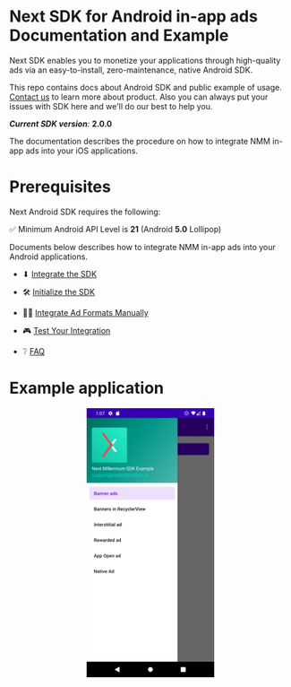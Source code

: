 # Next SDK for Android in-app ads Documentation and Example

Next SDK enables you to monetize your applications through high-quality ads via an easy-to-install,
zero-maintenance, native Android SDK.

This repo contains docs about Android SDK and public example of
usage. [Contact us](https://nextmillennium.io/) to learn more about product. Also you can always put
your issues with SDK here and we'll do our best to help you.

***Current SDK version**:* **2.0.0**

The documentation describes the procedure on how to integrate NMM in-app ads into your iOS
applications.

# Prerequisites

Next Android SDK requires the following:

✅ Minimum Android API Level is **21** (Android **5.0** Lollipop)

Documents below describes how to integrate NMM in-app ads into your Android applications.
* ⬇ [Integrate the SDK](https://github.com/nextmillenniummedia/next-sdk-android-example/blob/main/docs/Integrate.md)

* 🛠 [Initialize the SDK](https://github.com/nextmillenniummedia/next-sdk-android-example/blob/main/docs/Initialize.md)

* 👨‍💻 [Integrate Ad Formats Manually](https://github.com/nextmillenniummedia/next-sdk-android-example/blob/main/docs/Manual.md)

* 🎮 [Test Your Integration](https://github.com/nextmillenniummedia/next-sdk-android-example/blob/main/docs/TestIntegration.md)

* ❔ [FAQ](https://github.com/nextmillenniummedia/next-sdk-android-example/blob/main/docs/FAQ.md)

# Example application

<p align="center">
<img src="https://github.com/nextmillenniummedia/next-sdk-android-example/blob/main/docs/assets/main_screen.png" height="480">
</p>

[comment]: <> (* 🚀 [Integrate Ad Formats Dynamically]&#40;https://github.com/nextmillenniummedia/next-sdk-android-example/blob/main/docs/Dynamic.md&#41;)
[comment]: <> (* 📘 [Advanced Settings]&#40;https://github.com/nextmillenniummedia/next-sdk-android-example/blob/main/docs/AdvancedSettings.md&#41;)
